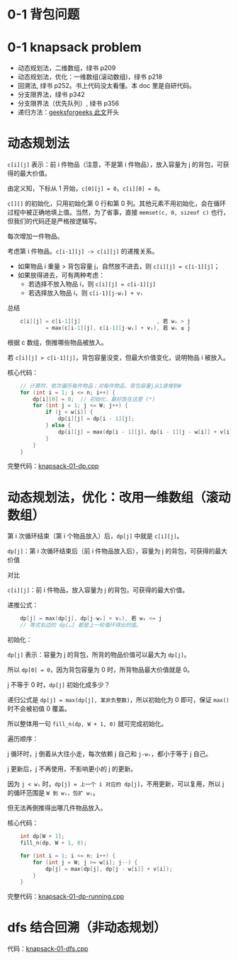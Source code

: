 # 0-1 背包问题
# 0-1 knapsack problem

- 动态规划法，二维数组，绿书 p209
- 动态规划法，优化：一维数组(滚动数组)，绿书 p218
- 回溯法, 绿书 p252。书上代码没太看懂。本 doc 里是自研代码。
- 分支限界法，绿书 p342
- 分支限界法（优先队列）, 绿书 p356
- 递归方法：[geeksforgeeks 此文](https://www.geeksforgeeks.org/0-1-knapsack-problem-dp-10/)开头

# 动态规划法

`c[i][j]` 表示：前 i 件物品（注意，不是第 i 件物品），放入容量为 j 的背包，可获得的最大价值。

由定义知，下标从 1 开始，`c[0][j] = 0`，`c[i][0] = 0`。

`c[][]` 的初始化，只用初始化第 0 行和第 0 列。其他元素不用初始化，会在循环过程中被正确地填上值。当然，为了省事，直接 `memset(c, 0, sizeof c)` 也行，但我们的代码还是严格按逻辑写。

每次增加一件物品。

考虑第 i 件物品。`c[i-1][j] -> c[i][j]` 的递推关系。

- 如果物品 i 重量 > 背包容量 j，自然放不进去，则 `c[i][j] = c[i-1][j]`；
- 如果放得进去，可有两种考虑：
  - 若选择不放入物品 i，则 `c[i][j] = c[i-1][j]`
  - 若选择放入物品 i，则 `c[i-1][j-wᵢ] + vᵢ`

总结

```cpp
    c[i][j] = c[i-1][j]                        , 若 wᵢ > j
            = max(c[i-1][j], c[i-1][j-wᵢ] + vᵢ), 若 wᵢ ≤ j
```

根据 c 数组，倒推哪些物品被放入。

若 `c[i][j] > c[i-1][j]`，背包容量没变，但最大价值变化，说明物品 i 被放入。

核心代码：

```cpp
    // 计算时，依次遍历每件物品；对每件物品，背包容量j从1递增到W
    for (int i = 1; i <= n; i++) {
        dp[i][0] = 0;  // 初始化，最好放在这里 (*)
        for (int j = 1; j <= W; j++) {
            if (j < w[i]) {
                dp[i][j] = dp[i - 1][j];
            } else {
                dp[i][j] = max(dp[i - 1][j], dp[i - 1][j - w[i]] + v[i]);
            }
        }
    }
```

完整代码：[knapsack-01-dp.cpp](code/knapsack-01-dp.cpp)

# 动态规划法，优化：改用一维数组（滚动数组）

第 i 次循环结束（第 i 个物品放入）后，`dp[j]` 中就是 `c[i][j]`。

`dp[j]`：第 i 次循环结束后（前 i 件物品放入后），容量为 j 的背包，可获得的最大价值

对比

`c[i][j]`：前 i 件物品，放入容量为 j 的背包，可获得的最大价值。

递推公式：

```cpp
    dp[j] = max(dp[j], dp[j-wᵢ] + vᵢ), 若 wᵢ <= j
    // 等式右边的 dp[…] 都是上一轮循环得出的值。
```

初始化：

`dp[j]` 表示：容量为 j 的背包，所背的物品价值可以最大为 `dp[j]`。

所以 `dp[0] = 0`，因为背包容量为 0 时，所背物品最大价值就是 0。

j 不等于 0 时，`dp[j]` 初始化成多少？

递归公式是 `dp[j] = max(dp[j], 某非负整数)`，所以初始化为 0 即可，保证 `max()` 时不会被初值 0 覆盖。

所以整体用一句 `fill_n(dp, W + 1, 0)` 就可完成初始化。

遍历顺序：

j 循环时，j 倒着从大往小走，每次依赖 j 自己和 `j-wᵢ`，都小于等于 j 自己。

j 更新后，j 不再使用，不影响更小的 j 的更新。

因为 `j < wᵢ` 时，`dp[j] = 上一个 i 对应的 dp[j]`，不用更新，可以复用，所以 j 的循环范围是 `W 到 wᵢ，包扩 wᵢ`。

但无法再倒推得出哪几件物品放入。

核心代码：

```cpp
    int dp[W + 1];
    fill_n(dp, W + 1, 0);

    for (int i = 1; i <= n; i++) {
        for (int j = W; j >= w[i]; j--) {
            dp[j] = max(dp[j], dp[j - w[i]] + v[i]);
        }
    }
```

完整代码：[knapsack-01-dp-running.cpp](code/knapsack-01-dp-running.cpp)

# dfs 结合回溯（非动态规划）

代码：[knapsack-01-dfs.cpp](code/knapsack-01-dfs.cpp)
